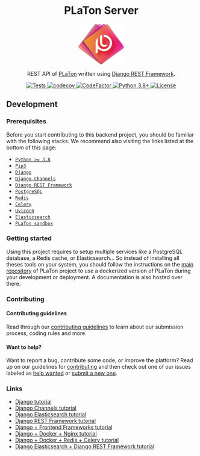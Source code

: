 <!-- markdownlint-disable MD033 -->

<h1 align="center"> PLaTon Server</h1>

<p align="center">
<img src="https://raw.githubusercontent.com/PremierLangage/platon-front/df0476c77f6bf4356700a28ae51f207c76696658/assets/images/logo/platon.svg" alt="Logo PLaTon" width="120px" />
</p>

<p align="center">
REST API of <a href="https://github.com/PremierLangage/platon">PLaTon</a> written using <a href="https://www.django-rest-framework.org">Django REST Framework</a>.
</p>

<p align="center">
    <a href="https://codecov.io/gh/PremierLangage/platon-server">
        <img src="https://github.com/PremierLangage/platon-server/workflows/Tests/badge.svg" alt="Tests">
    </a>
    <a href="https://github.com/PremierLangage/platon-server/actions/">
        <img src="https://codecov.io/gh/PremierLangage/platon-server/branch/master/graph/badge.svg" alt="codecov">
    </a>
    <a href="https://www.codefactor.io/repository/github/premierlangage/platon-server/overview/master">
        <img src="https://www.codefactor.io/repository/github/premierlangage/platon-server/badge/master" alt="CodeFactor">
    </a>
    <a href="#">
        <img src="https://img.shields.io/badge/python-3.8+-brightgreen.svg" alt="Python 3.8+"/>
    </a>
    <a href="https://github.com/PremierLangage/platon-server/blob/master/LICENSE">
        <img src="https://img.shields.io/badge/license-CeCILL--B-green" alt="License">
    </a>
</p>

## Development

### Prerequisites

Before you start contributing to this backend project, you should be familiar with the following stacks. We recommend also visiting the links listed at the bottom of this page:

- [`Python >= 3.8`](https://www.python.org/)
- [`Pip3`](https://pip.pypa.io/en/stable/installing/)
- [`Django`](https://pip.pypa.io/en/stable/installing/)
- [`Django Channels`](https://channels.readthedocs.io/en/stable/index.html)
- [`Django REST Framework`](https://www.django-rest-framework.org)
- [`PostgreSQL`](https://www.postgresql.org)
- [`Redis`](https://redis.io)
- [`Celery`](https://docs.celeryproject.org/en/stable/)
- [`Uvicorn`](https://www.uvicorn.org)
- [`Elasticsearch`](https://django-elasticsearch-dsl.readthedocs.io/en/latest/quickstart.html)
- [`PLaTon sandbox`](https://github.com/PremierLangage/sandbox)

### Getting started

Using this project requires to setup multiple services like a PostgreSQL database, a Redis cache, or Elasticsearch... So instead of installing all theses tools on your system, you should follow the instructions on the
[main repository](https://github.com/PremierLangage/platon) of PLaTon project to use a dockerized version of PLaTon during your development or deployment. A documentation is also hosted over there.

### Contributing

#### Contributing guidelines

Read through our [contributing guidelines](https://github.com/PremierLangage/platon/blob/master/CONTRIBUTING.md) to learn about our submission process, coding rules and more.

#### Want to help?

Want to report a bug, contribute some code, or improve the platform? Read up on our guidelines for
[contributing](https://github.com/PremierLangage/platon/blob/master/CONTRIBUTING.md) and then check out one of our issues labeled as [help wanted](https://github.com/PremierLangage/platon/labels/help%20wanted) or
[submit a new one](https://github.com/PremierLangage/platon/issues).

### Links

- [Django tutorial](https://docs.djangoproject.com/en/3.1/intro/tutorial01/)
- [Django Channels tutorial](https://www.tutorialdocs.com/tutorial/django-channels/introduction.html)
- [Django Elasticsearch tutorial](https://apirobot.me/posts/django-elasticsearch-searching-for-awesome-ted-talks)
- [Django REST Framework tutorial](https://www.django-rest-framework.org)
- [Django + Frontend Frameworks tutorial](https://testdriven.io/blog/django-spa-auth/#conclusion)
- [Django + Docker + Nginx tutorial](https://medium.com/bb-tutorials-and-thoughts/how-to-serve-angular-application-with-nginx-and-docker-3af45be5b854)
- [Django + Docker + Redis + Celery tutorial](https://soshace.com/dockerizing-django-with-postgres-redis-and-celery/)
- [Django Elasticsearch + Django REST Framework tutorial](https://www.merixstudio.com/blog/elasticsearch-django-rest-framework/)

